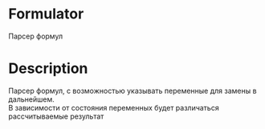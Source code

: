 # Formulator
Парсер формул
# Description
Парсер формул, с возможностью указывать переменные для замены в дальнейшем.
<br>В зависимости от состояния переменных будет различаться рассчитываемые результат
